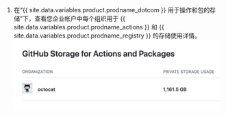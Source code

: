 1. 在“{{ site.data.variables.product.prodname_dotcom }} 用于操作和包的存储”下，查看您企业帐户中每个组织用于 {{ site.data.variables.product.prodname_actions }} 和 {{ site.data.variables.product.prodname_registry }} 的存储使用详情。 ![存储使用详情](/assets/images/help/billing/actions-packages-storage-enterprise.png)
